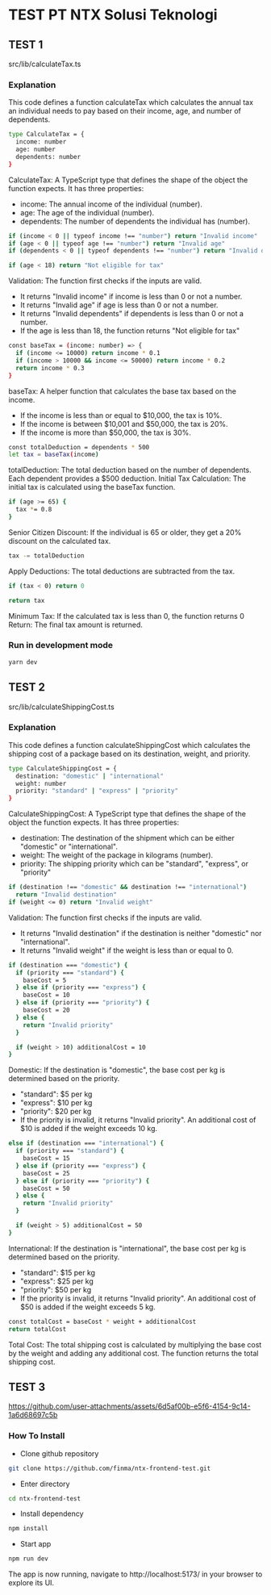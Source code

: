 # TEST PT NTX Solusi Teknologi

## TEST 1

src/lib/calculateTax.ts

### Explanation

This code defines a function calculateTax which calculates the annual tax an individual needs to pay based on their income, age, and number of dependents.

```bash
type CalculateTax = {
  income: number
  age: number
  dependents: number
}
```

CalculateTax: A TypeScript type that defines the shape of the object the function expects. It has three properties:

- income: The annual income of the individual (number).
- age: The age of the individual (number).
- dependents: The number of dependents the individual has (number).

```bash
if (income < 0 || typeof income !== "number") return "Invalid income"
if (age < 0 || typeof age !== "number") return "Invalid age"
if (dependents < 0 || typeof dependents !== "number") return "Invalid dependents"

if (age < 18) return "Not eligible for tax"

```

Validation: The function first checks if the inputs are valid.

- It returns "Invalid income" if income is less than 0 or not a number.
- It returns "Invalid age" if age is less than 0 or not a number.
- It returns "Invalid dependents" if dependents is less than 0 or not a number.
- If the age is less than 18, the function returns "Not eligible for tax"

```bash
const baseTax = (income: number) => {
  if (income <= 10000) return income * 0.1
  if (income > 10000 && income <= 50000) return income * 0.2
  return income * 0.3
}
```

baseTax: A helper function that calculates the base tax based on the income.

- If the income is less than or equal to $10,000, the tax is 10%.
- If the income is between $10,001 and $50,000, the tax is 20%.
- If the income is more than $50,000, the tax is 30%.

```bash
const totalDeduction = dependents * 500
let tax = baseTax(income)
```

totalDeduction: The total deduction based on the number of dependents. Each dependent provides a $500 deduction.
Initial Tax Calculation: The initial tax is calculated using the baseTax function.

```bash
if (age >= 65) {
  tax *= 0.8
}
```

Senior Citizen Discount: If the individual is 65 or older, they get a 20% discount on the calculated tax.

```bash
tax -= totalDeduction
```

Apply Deductions: The total deductions are subtracted from the tax.

```bash
if (tax < 0) return 0

return tax
```

Minimum Tax: If the calculated tax is less than 0, the function returns 0
Return: The final tax amount is returned.

### Run in development mode

```bash
yarn dev
```

## TEST 2

src/lib/calculateShippingCost.ts

### Explanation

This code defines a function calculateShippingCost which calculates the shipping cost of a package based on its destination, weight, and priority.

```bash
type CalculateShippingCost = {
  destination: "domestic" | "international"
  weight: number
  priority: "standard" | "express" | "priority"
}
```

CalculateShippingCost: A TypeScript type that defines the shape of the object the function expects. It has three properties:

- destination: The destination of the shipment which can be either "domestic" or "international".
- weight: The weight of the package in kilograms (number).
- priority: The shipping priority which can be "standard", "express", or "priority"

```bash
if (destination !== "domestic" && destination !== "international")
  return "Invalid destination"
if (weight <= 0) return "Invalid weight"
```

Validation: The function first checks if the inputs are valid.

- It returns "Invalid destination" if the destination is neither "domestic" nor "international".
- It returns "Invalid weight" if the weight is less than or equal to 0.

```bash
if (destination === "domestic") {
  if (priority === "standard") {
    baseCost = 5
  } else if (priority === "express") {
    baseCost = 10
  } else if (priority === "priority") {
    baseCost = 20
  } else {
    return "Invalid priority"
  }

  if (weight > 10) additionalCost = 10
}

```

Domestic: If the destination is "domestic", the base cost per kg is determined based on the priority.

- "standard": $5 per kg
- "express": $10 per kg
- "priority": $20 per kg
- If the priority is invalid, it returns "Invalid priority".
  An additional cost of $10 is added if the weight exceeds 10 kg.

```bash
else if (destination === "international") {
  if (priority === "standard") {
    baseCost = 15
  } else if (priority === "express") {
    baseCost = 25
  } else if (priority === "priority") {
    baseCost = 50
  } else {
    return "Invalid priority"
  }

  if (weight > 5) additionalCost = 50
}
```

International: If the destination is "international", the base cost per kg is determined based on the priority.

- "standard": $15 per kg
- "express": $25 per kg
- "priority": $50 per kg
- If the priority is invalid, it returns "Invalid priority".
  An additional cost of $50 is added if the weight exceeds 5 kg.

```bash
const totalCost = baseCost * weight + additionalCost
return totalCost
```

Total Cost: The total shipping cost is calculated by multiplying the base cost by the weight and adding any additional cost.
The function returns the total shipping cost.

## TEST 3

https://github.com/user-attachments/assets/6d5af00b-e5f6-4154-9c14-1a6d68697c5b

### How To Install

- Clone github repository

```bash
git clone https://github.com/finma/ntx-frontend-test.git
```

- Enter directory

```bash
cd ntx-frontend-test
```

- Install dependency

```bash
npm install
```

- Start app

```bash
npm run dev
```

The app is now running, navigate to http://localhost:5173/ in your browser to explore its UI.
